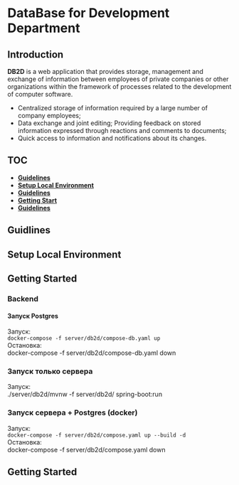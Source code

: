 # DataBase for Development Department
## Introduction
**DB2D** is a web
application that provides storage, management and exchange of information
between employees of private companies or other organizations within the framework of processes
related to the development of computer software.
- Centralized storage of information required by a large number of company employees;
- Data exchange and joint editing;
 Providing feedback on stored information expressed through reactions and comments to documents;
- Quick access to information and notifications about its changes.

## TOC 
- [**Guidelines**](#guidelines)
- [**Setup Local Environment**](#setup-loocal-environment)
- [**Guidelines**](#guidelines)
- [**Getting Start**](#getting-started)
- [**Guidelines**](#guidelines)

## Guidlines

## Setup Local Environment

## Getting Started

### Backend
#### Запуск Postgres
Запуск:\
`docker-compose -f server/db2d/compose-db.yaml up`\
Остановка:\
docker-compose -f server/db2d/compose-db.yaml down
### Запуск только сервера
Запуск:\
./server/db2d/mvnw -f server/db2d/ spring-boot:run
### Запуск сервера + Postgres (docker)
Запуск:\
`docker-compose -f server/db2d/compose.yaml up --build -d`\
Остановка:\
docker-compose -f server/db2d/compose.yaml down

## Getting Started

